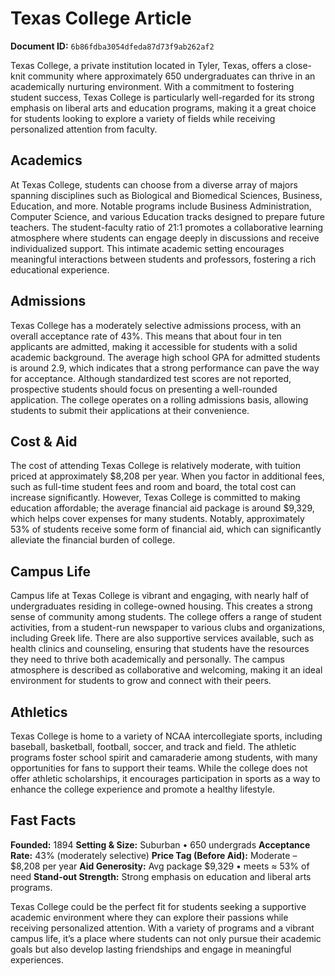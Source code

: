 # Texas College Article

**Document ID:** `6b86fdba3054dfeda87d73f9ab262af2`

Texas College, a private institution located in Tyler, Texas, offers a close-knit community where approximately 650 undergraduates can thrive in an academically nurturing environment. With a commitment to fostering student success, Texas College is particularly well-regarded for its strong emphasis on liberal arts and education programs, making it a great choice for students looking to explore a variety of fields while receiving personalized attention from faculty.

## Academics
At Texas College, students can choose from a diverse array of majors spanning disciplines such as Biological and Biomedical Sciences, Business, Education, and more. Notable programs include Business Administration, Computer Science, and various Education tracks designed to prepare future teachers. The student-faculty ratio of 21:1 promotes a collaborative learning atmosphere where students can engage deeply in discussions and receive individualized support. This intimate academic setting encourages meaningful interactions between students and professors, fostering a rich educational experience.

## Admissions
Texas College has a moderately selective admissions process, with an overall acceptance rate of 43%. This means that about four in ten applicants are admitted, making it accessible for students with a solid academic background. The average high school GPA for admitted students is around 2.9, which indicates that a strong performance can pave the way for acceptance. Although standardized test scores are not reported, prospective students should focus on presenting a well-rounded application. The college operates on a rolling admissions basis, allowing students to submit their applications at their convenience.

## Cost & Aid
The cost of attending Texas College is relatively moderate, with tuition priced at approximately $8,208 per year. When you factor in additional fees, such as full-time student fees and room and board, the total cost can increase significantly. However, Texas College is committed to making education affordable; the average financial aid package is around $9,329, which helps cover expenses for many students. Notably, approximately 53% of students receive some form of financial aid, which can significantly alleviate the financial burden of college.

## Campus Life
Campus life at Texas College is vibrant and engaging, with nearly half of undergraduates residing in college-owned housing. This creates a strong sense of community among students. The college offers a range of student activities, from a student-run newspaper to various clubs and organizations, including Greek life. There are also supportive services available, such as health clinics and counseling, ensuring that students have the resources they need to thrive both academically and personally. The campus atmosphere is described as collaborative and welcoming, making it an ideal environment for students to grow and connect with their peers.

## Athletics
Texas College is home to a variety of NCAA intercollegiate sports, including baseball, basketball, football, soccer, and track and field. The athletic programs foster school spirit and camaraderie among students, with many opportunities for fans to support their teams. While the college does not offer athletic scholarships, it encourages participation in sports as a way to enhance the college experience and promote a healthy lifestyle.

## Fast Facts
**Founded:** 1894
**Setting & Size:** Suburban • 650 undergrads
**Acceptance Rate:** 43% (moderately selective)
**Price Tag (Before Aid):** Moderate – $8,208 per year
**Aid Generosity:** Avg package $9,329 • meets ≈ 53% of need
**Stand-out Strength:** Strong emphasis on education and liberal arts programs.

Texas College could be the perfect fit for students seeking a supportive academic environment where they can explore their passions while receiving personalized attention. With a variety of programs and a vibrant campus life, it’s a place where students can not only pursue their academic goals but also develop lasting friendships and engage in meaningful experiences.
